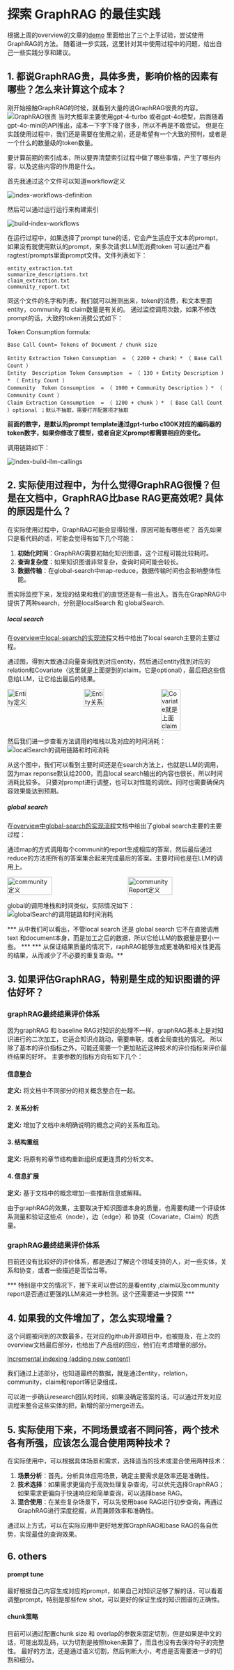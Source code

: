 # 探索 GraphRAG 的最佳实践

根据上周的overview的文章的[demo](graphRAG-overview-20240728.md#5-动手试验)
里面给出了三个上手试验，尝试使用GraphRAG的方法。
随着进一步实践，这里针对其中使用过程中的问题，给出自己一些实践分享和建议。

## 1. 都说GraphRAG贵，具体多贵，影响价格的因素有哪些？怎么来计算这个成本？

刚开始接触GraphRAG的时候，就看到大量的说GraphRAG很贵的内容。![GraphRAG很贵](./graphRAG-practice-01-20240804/graphrag-expensive-links.png)
当时大概率主要使用gpt-4-turbo 或者gpt-4o模型，后面随着gpt-4o-mini的API推出，成本一下字下降了很多，所以不再是不敢尝试。
但是在实践使用过程中，我们还是需要在使用之前，还是希望有一个大致的预判，或者是一个什么的数量级的token数量。

要计算前期的索引成本，所以要弄清楚索引过程中做了哪些事情，产生了哪些内容，以及这些内容的作用是什么。

首先我通过这个文件可以知道workflow定义

![index-workflows-definition](./graphRAG-practice-01-20240804/index-workflows-definition.png)

然后可以通过运行运行来构建索引

![build-index-workflows](./graphRAG-practice-01-20240804/build-index-workflows.png)

在运行过程中，如果选择了prompt tune的话，它会产生适应于文本的prompt，如果没有就使用默认的prompt，来多次请求LLM而消费token
可以通过产看ragtest/prompts里面prompt文件。文件列表如下：

    entity_extraction.txt
    summarize_descriptions.txt
    claim_extraction.txt
    community_report.txt

同这个文件的名字和列表，我们就可以推测出来，token的消费，和文本里面entity，community 和 claim数量是有关的。
通过监控调用次数，如果不修改prompt的话，大致的token消费公式如下：

Token Consumption formula: 

    Base Call Count= Tokens of Document / chunk size

    Entity Extraction Token Consumption  = （ 2200 + chunk）* （ Base Call Count ）
    Entity  Description Token Consumption  = （ 130 + Entity Description ）* （ Entity Count ）
    Community  Token Consumption  = （ 1900 + Community Description ）* （ Community Count ）
    Claim Extraction Consumption  = （ 1200 + chunk ）* （ Base Call Count ）optional ；默认不抽取，需要打开配置项才抽取

**前面的数字，是默认的prompt template通过gpt-turbo c100K对应的编码器的token数字，如果你修改了模型，或者自定义prompt都需要相应的变化。**

调用链路如下：

![index-build-llm-callings](./graphRAG-practice-01-20240804/index-build-llm-callings.png)


## 2. 实际使用过程中，为什么觉得GraphRAG很慢？但是在文档中，GraphRAG比base RAG更高效呢? 具体的原因是什么？

在实际使用过程中，GraphRAG可能会显得较慢，原因可能有哪些呢？
首先如果只是看代码的话，可能会觉得有如下几个可能：

1. **初始化时间**：GraphRAG需要初始化知识图谱，这个过程可能比较耗时。
2. **查询复杂度**：如果知识图谱非常复杂，查询时间可能会较长。
3. **数据传输**：在global-search中map-reduce，数据传输时间也会影响整体性能。

而实际监控下来，发现的结果和我们的直觉还是有一些出入。首先在GraphRAG中提供了两种search，分别是localSearch 和 globalSearch.

##### local search

在[overview中local-search的实现流程](graphRAG-overview-20240728.md#41local-search的实现流程)文档中给出了local search主要的主要过程。

通过图，得到大致通过向量查询找到对应entity，然后通过entity找到对应的relation和Covariate（这里就是上面提到的claim，它是optional），最后把这些信息给LLM，让它给出最后的结果。

<div style="display: flex; justify-content: space-between;">
  <img src="./graphRAG-practice-01-20240804/entity.png" alt="Entity定义" style="width: 30%;"/>
  <img src="./graphRAG-practice-01-20240804/Relation.png" alt="Entity关系" style="width: 30%;"/>
  <img src="./graphRAG-practice-01-20240804/Covariate.png" alt="Covariate就是上面claim" style="width: 30%;"/>
</div>

然后我们进一步查看方法调用的堆栈以及对应的时间消耗：
![localSearch的调用链路和时间消耗](./graphRAG-practice-01-20240804/localSearch-callStack.png)

从这个图中，我们可以看到主要时间还是在search方法上，也就是LLM的调用，因为max reponse默认给2000，而且local search输出的内容也很长，所以时间消耗比较多。
只要对prompt进行调整，也可以对性能的调优。同时也需要确保内容效果能达到预期。

##### global search

在[overview中global-search的实现流程](graphRAG-overview-20240728.md#42global-search的实现流程)文档中给出了global search主要的主要过程：

通过map的方式调用每个communit的report生成相应的答案，然后最后通过reduce的方法把所有的答案集合起来完成最后的答案。主要时间也是在LLM的调用上。

<div style="display: flex; justify-content: space-between;">
  <img src="./graphRAG-practice-01-20240804/community.png" alt="community定义" style="width: 45%;"/>
  <img src="./graphRAG-practice-01-20240804/communityReport.png" alt="communityReport定义" style="width: 45%;"/>
</div>

global的调用堆栈和时间类似，实际情况如下：
![globalSearch的调用链路和时间消耗](./graphRAG-practice-01-20240804/globalSearch-callStack.png)

*** 从中我们可以看出，不管local search 还是 global search 它不在直接调用text 和document本身，而是加工之后的数据，所以它给LLM的数据量是要小一些。  ***
*** 从保证结果质量的情况下，raphRAG能够生成更准确和相关性更高的结果，从而减少了不必要的重复查询。**


## 3. 如果评估GraphRAG，特别是生成的知识图谱的评估好坏？

### graphRAG最终结果评价体系

因为graphRAG 和 baseline RAG对知识的处理不一样，graphRAG基本上是对知识进行的二次加工，它适合知识点跳动，需要串联，或者全局查找的情况。
所以除了基本的评价指标之外，可能还需要一个更加贴近这种技术的评价指标来评价最终结果的好坏。
主要参数的指标方向有如下几个：

#### 信息整合
**定义:** 将文档中不同部分的相关概念整合在一起。

#### 2. 关系分析
**定义:** 增加了文档中未明确说明的概念之间的关系和互动。

#### 3. 结构重组
**定义:** 将原有的章节结构重新组织成更连贯的分析文本。

#### 4. 信息扩展
**定义:** 基于文档中的概念增加一些推断信息或解释。

由于graphRAG的效果，主要取决于知识图谱本身的质量，也需要构建一个评级体系测量和验证这些点（node），边（edge）和 协变（Covariate，Claim）的质量。

### graphRAG最终结果评价体系

目前还没有比较好的评价体系，都是通过了解这个领域支持的人，对一些实体，关系和协变，或者一些描述是否恰当等。


*** 特别是中文的情况下，接下来可以尝试的是看entity ,claim以及community report是否通过更强的LLM来进一步检测。这个还需要进一步探索 ***

## 4. 如果我的文件增加了，怎么实现增量？

这个问题被问到的次数最多，在对应的github开源项目中，也被提及，在上次的overview文档最后部分，也给出了产品组的回应，他们在考虑增量的部分。

[Incremental indexing (adding new content)](https://github.com/microsoft/graphrag/issues/741)

我们通过上述部分，也知道最终的数据，就是通过entity，relation，community，claim和report等记录组成，

可以进一步确认research团队的时间，如果没确定答案的话，可以通过开发对应流程来整合这些实体的把，新增的部分merge进去。


## 5. 实际使用下来，不同场景或者不同问答，两个技术各有所强，应该怎么混合使用两种技术？

在实际使用中，可以根据具体场景和需求，选择适当的技术或混合使用两种技术：

1. **场景分析**：首先，分析具体应用场景，确定主要需求是效率还是准确性。
2. **技术选择**：如果需求更偏向于高效处理复杂查询，可以优先选择GraphRAG；如果需求更偏向于快速响应和简单查询，可以选择base RAG。
3. **混合使用**：在某些复杂场景下，可以先使用base RAG进行初步查询，再通过GraphRAG进行深度挖掘，从而兼顾效率和准确性。

通过以上方式，可以在实际应用中更好地发挥GraphRAG和base RAG的各自优势，实现最佳的查询效果。

## 6. others

#### prompt tune

最好根据自己内容生成对应的prompt，如果自己对知识足够了解的话，可以看着调整prompt，特别是那些few shot，可以更好的保证生成的知识图谱的正确性。

#### chunk策略

目前可以通过配置chunk size 和 overlap的参数来固定切割，但是如果是中文的话，可能出现乱码，以为切割是按照token来算了，而且也没有去保持句子的完整性。
最好的方法，还是通过语义切割，然后判断大小，考虑是否需要进一步的切割和细分。

